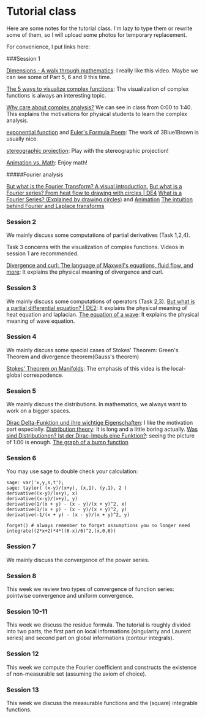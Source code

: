 # Tutorial class
 Here are some notes for the tutorial class. I'm lazy to type them or rewrite some of them, so I will upload some photos for temporary replacement.



For convenience, I put links here:

###Session 1

[Dimensions - A walk through mathematics](https://www.youtube.com/watch?v=oUn7jJ0E8tE&list=PL97CCC2CC4E89C7E5&index=5): I really like this video. Maybe we can see some of Part 5, 6 and 9 this time.

[The 5 ways to visualize complex functions](https://www.youtube.com/watch?v=NtoIXhUgqSk): The visualization of complex functions is always an interesting topic.

[Why care about complex analysis?](https://www.youtube.com/watch?v=LoTaJE16uLk&list=PLDcSwjT2BF_UDdkQ3KQjX5SRQ2DLLwv0R&index=1) We can see in class from 0:00 to 1:40. This explains the motivations for physical students to learn the complex analysis.

[exponential function](https://www.youtube.com/watch?v=v0YEaeIClKY) and [Euler's Formula Poem](https://www.youtube.com/watch?v=zLzLxVeqdQg): The work of 3Blue1Brown is usually nice.

[stereographic projection](https://syntopia.github.io/Polytopia/polytopes.html#rboxSimple3): Play with the stereographic projection!

[Animation vs. Math](https://www.youtube.com/watch?v=B1J6Ou4q8vE): Enjoy math!

#####Fourier analysis

[But what is the Fourier Transform? A visual introduction.](https://www.youtube.com/watch?v=spUNpyF58BY)
[But what is a Fourier series? From heat flow to drawing with circles | DE4](https://www.youtube.com/watch?v=r6sGWTCMz2k)
[What is a Fourier Series? (Explained by drawing circles)](https://www.youtube.com/watch?v=ds0cmAV-Yek) and [Animation](https://bilimneguzellan.net/fuyye-serisi/)
[The intuition behind Fourier and Laplace transforms](https://www.youtube.com/watch?v=3gjJDuCAEQQ)
<!--[What does the Laplace Transform really tell us? A visual explanation (plus applications)](https://www.youtube.com/watch?v=n2y7n6jw5d0) see 2:06-2:23-->

### Session 2

We mainly discuss some computations of partial derivatives (Task 1,2,4).

Task 3 concerns with the visualization of complex functions. Videos in session 1 are recommended.

[Divergence and curl: The language of Maxwell's equations, fluid flow, and more](https://www.youtube.com/watch?v=rB83DpBJQsE): It explains the physical meaning of divergence and curl.

### Session 3

We mainly discuss some computations of operators (Task 2,3).
[But what is a partial differential equation? | DE2](https://www.youtube.com/watch?v=ly4S0oi3Yz8&list=RDCMUCYO_jab_esuFRV4b17AJtAw&index=3): It explains the physical meaning of heat equation and laplacian.
[The equation of a wave](https://www.youtube.com/watch?v=9WZM68aVnGk): It explains the physical meaning of wave equation.

### Session 4

We mainly discuss some special cases of Stokes' Theorem: Green's Theorem and divergence theorem(Gauss's theorem)

[Stokes' Theorem on Manifolds](https://www.youtube.com/watch?v=1lGM5DEdMaw): The emphasis of this videa is the local-global correspodence.

### Session 5

We mainly discuss the distributions. In mathematics, we always want to work on a bigger spaces.

[Dirac Delta-Funktion und ihre wichtige Eigenschaften](https://www.youtube.com/watch?v=QdPJaZzEvD4): I like the motivation part especially.
[Distribution theory](https://www.youtube.com/watch?v=gwVEEUg8PBY&list=PLBh2i93oe2qsbptdcvFlowCl51EX_a3nB): It is long and a little boring actually.
[Was sind Distributionen? Ist der Dirac-Impuls eine Funktion?](https://www.youtube.com/watch?v=J8Gfq11eBlY): seeing the picture of  1:00 is enough.
[The graph of a bump function](https://en.wikipedia.org/wiki/Bump_function#/media/File:Bump.png)

### Session 6

You may use sage to double check your calculation:


```
sage: var('x,y,s,t');
sage: taylor( (x-y)/(x+y), (x,1), (y,1), 2 )
derivative((x-y)/(x+y), x)
derivative((x-y)/(x+y), y)
derivative(1/(x + y) - (x - y)/(x + y)^2, x)
derivative(1/(x + y) - (x - y)/(x + y)^2, y)
derivative(-1/(x + y) - (x - y)/(x + y)^2, y)

forget() # always remember to forget assumptions you no longer need
integrate((2*x+2)*4*((6-x)/6)^2,(x,0,6))
```
### Session 7

We mainly discuss the convergence of the power series.

### Session 8

This week we review two types of convergence of function series: pointwise convergence and uniform convergence.

### Session 10-11

This week we discuss the residue formula. The tutorial is roughly divided into two parts, the first part on local informations (singularity and Laurent series) and second part on global informations (contour integrals).

### Session 12

This week we compute the Fourier coefficient and constructs the existence of non-measurable set (assuming the axiom of choice).

### Session 13

This week we discuss the measurable functions and the (square) integrable functions.